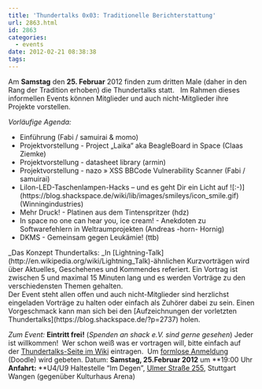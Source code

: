 ```yaml
---
title: 'Thundertalks 0x03: Traditionelle Berichterstattung'
url: 2863.html
id: 2863
categories:
  - events
date: 2012-02-21 08:38:38
tags:
---
```


Am **Samstag** den **25\. Februar** 2012 finden zum dritten Male (daher in den Rang der Tradition erhoben) die Thundertalks statt.   Im Rahmen dieses informellen Events können Mitglieder und auch nicht-Mitglieder ihre Projekte vorstellen.

_Vorläufige Agenda:_

*   <div>Einführung (Fabi / samuirai &amp; momo)</div>
*   <div>Projektvorstellung - Project „Laika“ aka BeagleBoard in Space (Claas Ziemke)</div>
*   <div>Projektvorstellung - datasheet library (armin)</div>
*   <div>Projektvorstellung - nazo » XSS BBCode Vulnerability Scanner (Fabi / samuirai)</div>
*   <div>LiIon-LED-Taschenlampen-Hacks – und es geht Dir ein Licht auf ![:-)](https://blog.shackspace.de/wiki/lib/images/smileys/icon_smile.gif) (Winningindustries)</div>
*   Mehr Druck! - Platinen aus dem Tintenspritzer (hdz)
*   In space no one can hear you, ice cream! - Anekdoten zu Softwarefehlern in Weltraumprojekten (Andreas -horn- Hornig)
*   DKMS - Gemeinsam gegen Leukämie! (ttb)
<div><!--more--></div>
<div>_Das Konzept Thundertalks:
_In [Lightning-Talk](http://en.wikipedia.org/wiki/Lightning_Talk)-ähnlichen Kurzvorträgen wird über Aktuelles, Geschehenes und Kommendes referiert.
Ein Vortrag ist zwischen 5 und maximal 15 Minuten lang und es werden Vorträge zu den verschiedensten Themen gehalten.</div>
Der Event steht allen offen und auch nicht-Mitglieder sind herzlichst eingeladen Vorträge zu halten oder einfach als Zuhörer dabei zu sein.
Einen Vorgeschmack kann man sich bei den [Aufzeichnungen der vorletzten Thundertalks](https://blog.shackspace.de/?p=2737) holen.

_Zum Event:_
**Eintritt frei!** (_Spenden an shack e.V. sind gerne gesehen_) Jeder ist willkommen!  Wer schon weiß was er vortragen will, bitte einfach auf der [Thundertalks-Seite im Wiki](https://blog.shackspace.de/wiki/doku.php?id=project:thundertalks) eintragen.  Um [formlose Anmeldung](http://www.doodle.com/bg7324pkf39hzpza) (Doodle) wird gebeten.
Datum: **Samstag, 25.Februar 2012** um **19:00 Uhr
**Anfahrt:** **U4/U9 Haltestelle “Im Degen”, [Ulmer Straße 255](https://blog.shackspace.de/?page_id=713), Stuttgart Wangen (gegenüber Kulturhaus Arena)